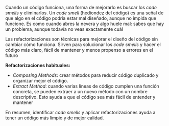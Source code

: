 Cuando un código funciona, una forma de mejorarlo es buscar los *code smells* y eliminarlos. Un *code smell* (hediondez del código) es una señal de que algo en el código podría estar mal diseñado, aunque no impida que funcione. Es como cuando abres la nevera y algo huele mal: sabes que hay un problema, aunque todavía no veas exactamente cuál

Las refactorizaciones son técnicas para mejorar el diseño del código sin cambiar cómo funciona. Sirven para solucionar los *code smells* y hacer el código más claro, fácil de mantener y menos propenso a errores en el futuro

**Refactorizaciones habituales:**

* *Composing Methods*: crear métodos para reducir código duplicado y organizar mejor el código.
* *Extract Method*: cuando varias líneas de código cumplen una función concreta, se pueden extraer a un nuevo método con un nombre descriptivo. Esto ayuda a que el código sea más fácil de entender y mantener

En resumen, identificar *code smells* y aplicar refactorizaciones ayuda a tener un código más limpio y de mejor calidad.

